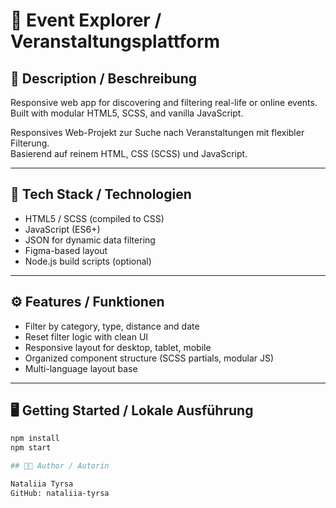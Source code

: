 # 🎫 Event Explorer / Veranstaltungsplattform

## 📌 Description / Beschreibung

Responsive web app for discovering and filtering real-life or online events.  
Built with modular HTML5, SCSS, and vanilla JavaScript.

Responsives Web-Projekt zur Suche nach Veranstaltungen mit flexibler Filterung.  
Basierend auf reinem HTML, CSS (SCSS) und JavaScript.

---

## 🚀 Tech Stack / Technologien

- HTML5 / SCSS (compiled to CSS)
- JavaScript (ES6+)
- JSON for dynamic data filtering
- Figma-based layout
- Node.js build scripts (optional)

---

## ⚙️ Features / Funktionen

- Filter by category, type, distance and date
- Reset filter logic with clean UI
- Responsive layout for desktop, tablet, mobile
- Organized component structure (SCSS partials, modular JS)
- Multi-language layout base

---

## 🖥️ Getting Started / Lokale Ausführung

```bash
npm install
npm start

## 👩‍💻 Author / Autorin

Nataliia Tyrsa
GitHub: nataliia-tyrsa